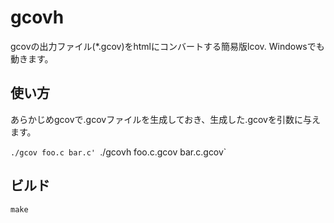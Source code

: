 gcovh
=====

gcovの出力ファイル(*.gcov)をhtmlにコンバートする簡易版lcov.
Windowsでも動きます。

使い方
-----------

あらかじめgcovで.gcovファイルを生成しておき、生成した.gcovを引数に与えます。

`./gcov foo.c bar.c'
`./gcovh foo.c.gcov bar.c.gcov`

ビルド
-----------
`make`


